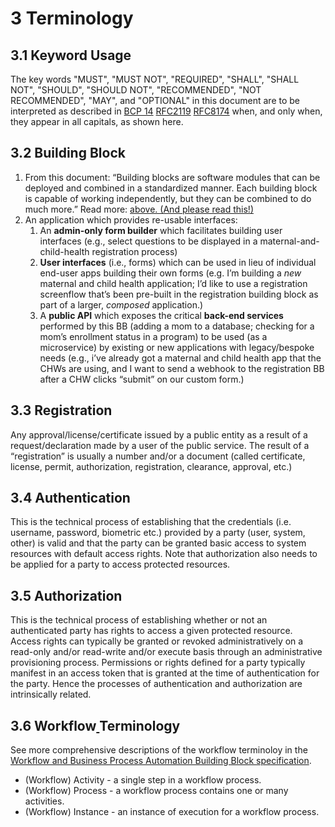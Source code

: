# 3 Terminology

## 3.1 Keyword Usage

The key words "MUST", "MUST NOT", "REQUIRED", "SHALL", "SHALL NOT", "SHOULD", "SHOULD NOT", "RECOMMENDED", "NOT RECOMMENDED", "MAY", and "OPTIONAL" in this document are to be interpreted as described in [BCP 14](https://tools.ietf.org/html/bcp14) [RFC2119](https://tools.ietf.org/html/rfc2119) [RFC8174](https://tools.ietf.org/html/rfc8174) when, and only when, they appear in all capitals, as shown here.

## **3.2 Building Block**

1. From this document: “Building blocks are software modules that can be deployed and combined in a standardized manner. Each building block is capable of working independently, but they can be combined to do much more.” Read more: [above. (And please read this!)](description.md#2.3-building-blocks)
2. An application which provides re-usable interfaces:
   1. An **admin-only form builder** which facilitates building user interfaces (e.g., select questions to be displayed in a maternal-and-child-health registration process)
   2. **User interfaces** (i.e., forms) which can be used in lieu of individual end-user apps building their own forms (e.g. I’m building a _new_ maternal and child health application; I’d like to use a registration screenflow that’s been pre-built in the registration building block as part of a larger, _composed_ application.)
   3. A **public API** which exposes the critical **back-end services** performed by this BB (adding a mom to a database; checking for a mom’s enrollment status in a program) to be used (as a microservice) by existing or new applications with legacy/bespoke needs (e.g., i’ve already got a maternal and child health app that the CHWs are using, and I want to send a webhook to the registration BB after a CHW clicks “submit” on our custom form.)

## 3.3 Registration

Any approval/license/certificate issued by a public entity as a result of a request/declaration made by a user of the public service. The result of a “registration” is usually a number and/or a document (called certificate, license, permit, authorization, registration, clearance, approval, etc.)

## 3.4 Authentication <a href="#_vuk04bv7cgij" id="_vuk04bv7cgij"></a>

This is the technical process of establishing that the credentials (i.e. username, password, biometric etc.) provided by a party (user, system, other) is valid and that the party can be granted basic access to system resources with default access rights. Note that authorization also needs to be applied for a party to access protected resources.

## 3.5 Authorization

This is the technical process of establishing whether or not an authenticated party has rights to access a given protected resource. Access rights can typically be granted or revoked administratively on a read-only and/or read-write and/or execute basis through an administrative provisioning process. Permissions or rights defined for a party typically manifest in an access token that is granted at the time of authentication for the party. Hence the processes of authentication and authorization are intrinsically related.

## 3.6 Workflow[ ](https://docs.google.com/document/d/1TIQ756eWauQLNeSWUqfm5dpDz\_wJsesfZgXBiWXLx9w/edit#heading=h.8dexf2kkoftd)Terminology

See more comprehensive descriptions of the workflow terminoloy in the [Workflow and Business Process Automation Building Block specification](https://govstack.gitbook.io/specification/building-blocks/workflow).

* (Workflow) Activity - a single step in a workflow process.
* (Workflow) Process - a workflow process contains one or many activities.
* (Workflow) Instance - an instance of execution for a workflow process.
